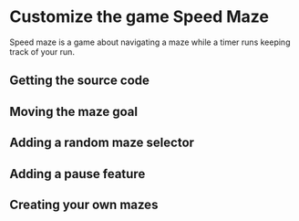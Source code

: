 # Customize the game Speed Maze

Speed maze is a game about navigating a maze while a timer runs keeping track of
your run.

## Getting the source code

## Moving the maze goal

## Adding a random maze selector

## Adding a pause feature

## Creating your own mazes

